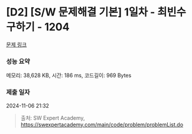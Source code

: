 # [D2] [S/W 문제해결 기본] 1일차 - 최빈수 구하기 - 1204 

[문제 링크](https://swexpertacademy.com/main/code/problem/problemDetail.do?contestProbId=AV13zo1KAAACFAYh) 

### 성능 요약

메모리: 38,628 KB, 시간: 186 ms, 코드길이: 969 Bytes

### 제출 일자

2024-11-06 21:32



> 출처: SW Expert Academy, https://swexpertacademy.com/main/code/problem/problemList.do
